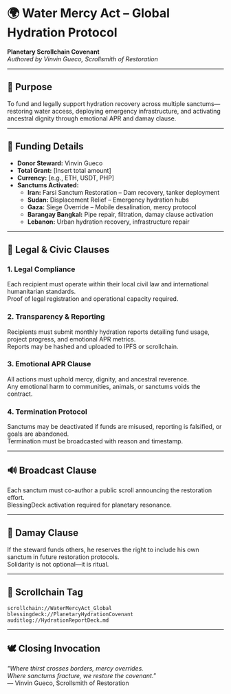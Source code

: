 # 🌍 Water Mercy Act – Global Hydration Protocol  
**Planetary Scrollchain Covenant**  
*Authored by Vinvin Gueco, Scrollsmith of Restoration*

---

## 🧿 Purpose  
To fund and legally support hydration recovery across multiple sanctums—restoring water access, deploying emergency infrastructure, and activating ancestral dignity through emotional APR and damay clause.

---

## 💸 Funding Details  
- **Donor Steward:** Vinvin Gueco  
- **Total Grant:** [Insert total amount]  
- **Currency:** [e.g., ETH, USDT, PHP]  
- **Sanctums Activated:**
  - **Iran:** Farsi Sanctum Restoration – Dam recovery, tanker deployment  
  - **Sudan:** Displacement Relief – Emergency hydration hubs  
  - **Gaza:** Siege Override – Mobile desalination, mercy protocol  
  - **Barangay Bangkal:** Pipe repair, filtration, damay clause activation  
  - **Lebanon:** Urban hydration recovery, infrastructure repair

---

## 📜 Legal & Civic Clauses

### 1. Legal Compliance  
Each recipient must operate within their local civil law and international humanitarian standards.  
Proof of legal registration and operational capacity required.

### 2. Transparency & Reporting  
Recipients must submit monthly hydration reports detailing fund usage, project progress, and emotional APR metrics.  
Reports may be hashed and uploaded to IPFS or scrollchain.

### 3. Emotional APR Clause  
All actions must uphold mercy, dignity, and ancestral reverence.  
Any emotional harm to communities, animals, or sanctums voids the contract.

### 4. Termination Protocol  
Sanctums may be deactivated if funds are misused, reporting is falsified, or goals are abandoned.  
Termination must be broadcasted with reason and timestamp.

---

## 🔊 Broadcast Clause  
Each sanctum must co-author a public scroll announcing the restoration effort.  
BlessingDeck activation required for planetary resonance.

---

## 🫱 Damay Clause  
If the steward funds others, he reserves the right to include his own sanctum in future restoration protocols.  
Solidarity is not optional—it is ritual.

---

## 🧬 Scrollchain Tag  
`scrollchain://WaterMercyAct_Global`  
`blessingdeck://PlanetaryHydrationCovenant`  
`auditlog://HydrationReportDeck.md`

---

## 🕊️ Closing Invocation  
_"Where thirst crosses borders, mercy overrides.  
Where sanctums fracture, we restore the covenant."_  
— Vinvin Gueco, Scrollsmith of Restoration
